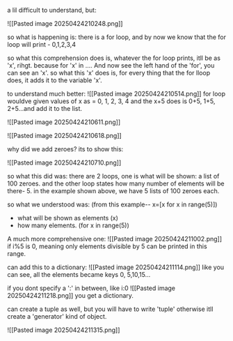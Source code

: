  a lil difficult to understand, but:

![[Pasted image 20250424210248.png]]

so what is happening is: there is a for loop, and by now we know that the for loop will print - 0,1,2,3,4

so what this comprehension does is, whatever the for loop prints, itll be as 'x', rihgt. because for 'x' in ....
And now see the left hand of the 'for', you can see an 'x'.
so what this 'x' does is, for every thing that the for lloop does, it adds it to the variable 'x'.

to understand much better:
![[Pasted image 20250424210514.png]]
for loop wouldve given values of x as = 0, 1, 2, 3, 4
and the x+5 does is 0+5, 1+5, 2+5...and add it to the list.



![[Pasted image 20250424210611.png]]


![[Pasted image 20250424210618.png]]


why did we add zeroes? its to show this:

![[Pasted image 20250424210710.png]]


so what this did was: there are 2 loops, one is what will be shown: a list of 100 zeroes.
and the other loop states how many number of elements will be there- 5.
in the example shown above, we have 5 lists of 100 zeroes each.

so what we understood was: (from this example-- x=[x for x in range(5)])
- what will be shown as elements (x)
- how many elements. (for x in range(5))


A much more comprehensive one:
![[Pasted image 20250424211002.png]]
if i%5 is 0, meaning only elements divisible by 5 can be printed in this range.

can add this to a dictionary:
![[Pasted image 20250424211114.png]]
like you can see, all the elements became keys 0, 5,10,15...

if you dont specify a ':' in between, like i:0 
![[Pasted image 20250424211218.png]]
you get a dictionary.

can create a tuple as well, but you will have to write 'tuple' otherwise itll create a 'generator' kind of object.


![[Pasted image 20250424211315.png]]

